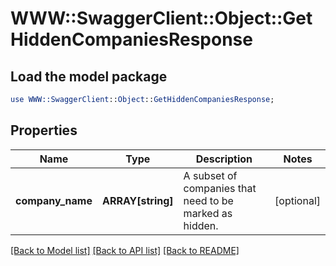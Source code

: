 # WWW::SwaggerClient::Object::GetHiddenCompaniesResponse

## Load the model package
```perl
use WWW::SwaggerClient::Object::GetHiddenCompaniesResponse;
```

## Properties
Name | Type | Description | Notes
------------ | ------------- | ------------- | -------------
**company_name** | **ARRAY[string]** | A subset of companies that need to be marked as hidden. | [optional] 

[[Back to Model list]](../README.md#documentation-for-models) [[Back to API list]](../README.md#documentation-for-api-endpoints) [[Back to README]](../README.md)


